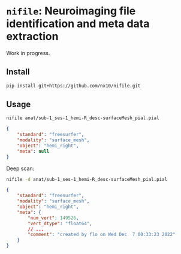 # `nifile`: Neuroimaging file identification and meta data extraction

Work in progress.

## Install

```sh
pip install git+https://github.com/nx10/nifile.git
```

## Usage

```sh
nifile anat/sub-1_ses-1_hemi-R_desc-surfaceMesh_pial.pial
```
```json
{
    "standard": "freesurfer",
    "modality": "surface_mesh",
    "object": "hemi_right",
    "meta": null
}
```

Deep scan:

```sh
nifile -d anat/sub-1_ses-1_hemi-R_desc-surfaceMesh_pial.pial
```
```json
{
    "standard": "freesurfer",
    "modality": "surface_mesh",
    "object": "hemi_right",
    "meta": {
        "num_vert": 149526,
        "vert_dtype": "float64",
        // ...
        "comment": "created by flo on Wed Dec  7 00:33:23 2022"
    }
}
```
